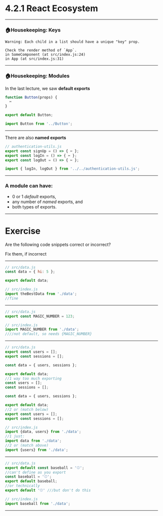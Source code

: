 # 4.2.1 React Ecosystem

---

### 🏠Housekeeping: Keys

```
Warning: Each child in a list should have a unique "key" prop.

Check the render method of `App`.
in SomeComponent (at src/index.js:24)
in App (at src/index.js:31)
```

---

### 🏠Housekeeping: Modules

In the last lecture, we saw **default exports**

```js
function Button(props) {
  ✂️
}

export default Button;
```

```js
import Button from '../Button';
```

---

There are also **named exports**

```js
// authentication-utils.js
export const signUp = () => { ✂️ };
export const logIn = () => { ✂️ };
export const logOut = () => { ✂️ };
```

```js
import { logIn, logOut } from '../../authentication-utils.js';
```

---

### A module can have:

- 0 or 1 _default_ exports,
- any number of _named_ exports, and
- both types of exports.

---

# Exercise

Are the following code snippets correct or incorrect?

Fix them, if incorrect

---

```js
// src/data.js
const data = { hi: 5 };

export default data;

```

```js
// src/index.js
import theBestData from './data';
//fine
```

---

```js
// src/data.js
export const MAGIC_NUMBER = 123;

```

```js
// src/index.js
import MAGIC_NUMBER from './data';
////not default, so needs {MAGIC_NUMBER}
```

---

```js
// src/data.js
export const users = [];
export const sessions = [];

const data = { users, sessions };

export default data;
//1 way too much exporting
const users = [];
const sessions = [];

const data = { users, sessions };

export default data;
//2 or (match below)
export const users = [];
export const sessions = [];
```

```js
// src/index.js
import {data, users} from './data';
//1 just: 
import data from './data';
//2 or (match above)
import {users} from './data';
```

---

```js
// src/data.js
export default const baseball = '⚾️';
//can't define as you export
const baseball = '⚾️';
export default baseball;
//or technically
export default '⚾️' ///but don't do this

```

```js
// src/index.js
import baseball from './data';
```

---
